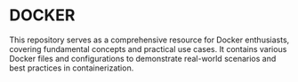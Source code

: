 # DOCKER
This repository serves as a comprehensive resource for Docker enthusiasts, covering fundamental concepts and practical use cases. It contains various Docker files and configurations to demonstrate real-world scenarios and best practices in containerization.



